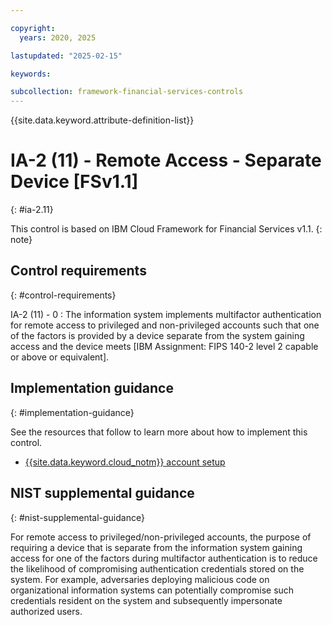 ```yaml
---

copyright:
  years: 2020, 2025

lastupdated: "2025-02-15"

keywords:

subcollection: framework-financial-services-controls
---
```


{{site.data.keyword.attribute-definition-list}}

               
# IA-2 (11) - Remote Access - Separate Device [FSv1.1]
{: #ia-2.11}

This control is based on IBM Cloud Framework for Financial Services v1.1.
{: note}


## Control requirements
{: #control-requirements}

IA-2 (11) - 0
    : The information system implements multifactor authentication for remote access to privileged and non-privileged accounts such that one of the factors is provided by a device separate from the system gaining access and the device meets [IBM Assignment: FIPS 140-2 level 2 capable or above or equivalent].

## Implementation guidance
{: #implementation-guidance}

See the resources that follow to learn more about how to implement this control.

- [{{site.data.keyword.cloud_notm}} account setup](/docs/framework-financial-services?topic=framework-financial-services-shared-account-setup)

## NIST supplemental guidance
{: #nist-supplemental-guidance}

For remote access to privileged/non-privileged accounts, the purpose of requiring a device that is separate from the information system gaining access for one of the factors during multifactor authentication is to reduce the likelihood of compromising authentication credentials stored on the system. For example, adversaries deploying malicious code on organizational information systems can potentially compromise such credentials resident on the system and subsequently impersonate authorized users.





